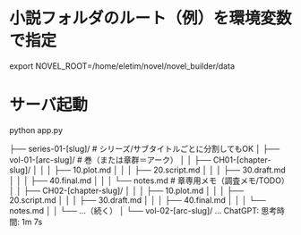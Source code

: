 # 小説フォルダのルート（例）を環境変数で指定
export NOVEL_ROOT=/home/eletim/novel/novel_builder/data
# サーバ起動
python app.py




├── series-01-[slug]/           # シリーズ/サブタイトルごとに分割してもOK
│   ├── vol-01-[arc-slug]/      # 巻（または章群＝アーク）
│   │   ├── CH01-[chapter-slug]/
│   │   │   ├── 10.plot.md
│   │   │   ├── 20.script.md
│   │   │   ├── 30.draft.md
│   │   │   ├── 40.final.md
│   │   │   └── notes.md        # 章専用メモ（調査メモ/TODO）
│   │   ├── CH02-[chapter-slug]/
│   │   │   ├── 10.plot.md
│   │   │   ├── 20.script.md
│   │   │   ├── 30.draft.md
│   │   │   ├── 40.final.md
│   │   │   └── notes.md
│   │   └── ...（続く）
│   └── vol-02-[arc-slug]/ ...
ChatGPT:
思考時間: 1m 7s
